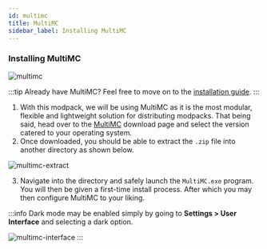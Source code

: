 ```yaml
---
id: multimc
title: MultiMC
sidebar_label: Installing MultiMC
---
```


### Installing MultiMC

![multimc](/img/multimc.png)

:::tip
Already have MultiMC? Feel free to move on to the [installation guide](/docs/wolfpack/odin/install).
:::

1. With this modpack, we will be using MultiMC as it is the most modular, flexible and lightweight solution for distributing modpacks. That being said, head over to the [MultiMC](https://multimc.org/#Download) download page and select the version catered to your operating system.
2. Once downloaded, you should be able to extract the `.zip` file into another directory as shown below.

![multimc-extract](/img/multimc-extract.png)

3. Navigate into the directory and safely launch the `MultiMC.exe` program. You will then be given a first-time install process. After which you may then configure MultiMC to your liking.

:::info
Dark mode may be enabled simply by going to **Settings > User Interface** and selecting a dark option.  

![multimc-interface](/img/multimc-interface.png)
:::